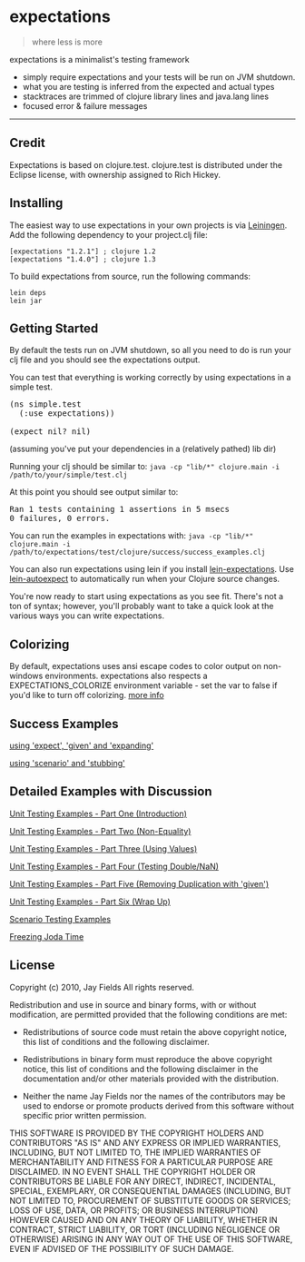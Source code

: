 # expectations

> where less is more

expectations is a minimalist's testing framework

 *  simply require expectations and your tests will be run on JVM shutdown.
 *  what you are testing is inferred from the expected and actual types
 *  stacktraces are trimmed of clojure library lines and java.lang lines
 *  focused error & failure messages

----------

## Credit

Expectations is based on clojure.test. clojure.test is distributed under the Eclipse license, with
ownership assigned to Rich Hickey.

## Installing


The easiest way to use expectations in your own projects is via
[Leiningen](http://github.com/technomancy/leiningen). Add the
following dependency to your project.clj file:

    [expectations "1.2.1"] ; clojure 1.2
    [expectations "1.4.0"] ; clojure 1.3

To build expectations from source, run the following commands:

    lein deps
    lein jar

## Getting Started

By default the tests run on JVM shutdown, so all you need to do is run your clj file and you should see the expectations output. 

You can test that everything is working correctly by using
expectations in a simple test.

<pre>(ns simple.test
  (:use expectations))

(expect nil? nil)</pre>

(assuming you've put your dependencies in a (relatively pathed) lib dir)

Running your clj should be similar to:
`java -cp "lib/*" clojure.main -i /path/to/your/simple/test.clj`

At this point you should see output similar to:

<pre>Ran 1 tests containing 1 assertions in 5 msecs
0 failures, 0 errors.</pre>

You can run the examples in expectations with:
`java -cp "lib/*" clojure.main -i /path/to/expectations/test/clojure/success/success_examples.clj`

You can also run expectations using lein if you install [lein-expectations](https://github.com/gar3thjon3s/lein-expectations).
Use [lein-autoexpect](https://github.com/jakemcc/lein-autoexpect) to automatically
run when your Clojure source changes.

You're now ready to start using expectations as you see fit. There's
not a ton of syntax; however, you'll probably want to take a quick
look at the various ways you can write expectations.

## Colorizing

By default, expectations uses ansi escape codes to color output on non-windows environments. expectations also respects a EXPECTATIONS_COLORIZE environment variable - set the var to false if you'd like to turn off colorizing.
[more info](http://blog.jayfields.com/2012/05/clojure-expectations-colorized.html)

## Success Examples

[using 'expect', 'given' and 'expanding'](http://github.com/jaycfields/expectations/blob/master/test/clojure/success/success_examples.clj)

[using 'scenario' and 'stubbing'](http://github.com/jaycfields/expectations/blob/master/test/clojure/success/scenario_success_examples.clj)

## Detailed Examples with Discussion

[Unit Testing Examples - Part One (Introduction)](http://blog.jayfields.com/2011/11/clojure-expectations-introduction.html)

[Unit Testing Examples - Part Two (Non-Equality)](http://blog.jayfields.com/2011/11/clojure-non-equality-expectations.html)

[Unit Testing Examples - Part Three (Using Values)](http://blog.jayfields.com/2011/11/clojure-expectations-with-values-in.html)

[Unit Testing Examples - Part Four (Testing Double/NaN)](http://blog.jayfields.com/2011/11/clojure-expectations-and-doublenan.html)

[Unit Testing Examples - Part Five (Removing Duplication with 'given')](http://blog.jayfields.com/2011/11/clojure-expectations-removing.html)

[Unit Testing Examples - Part Six (Wrap Up)](http://blog.jayfields.com/2011/11/clojure-expectations-unit-testing-wrap.html)

[Scenario Testing Examples](http://blog.jayfields.com/2011/11/clojure-expectations-scenarios.html)

[Freezing Joda Time](http://blog.jayfields.com/2012/05/clojure-freezing-time-in-expectations.html)

## License

Copyright (c) 2010, Jay Fields
All rights reserved.

Redistribution and use in source and binary forms, with or without modification, are permitted provided that the following conditions are met:

* Redistributions of source code must retain the above copyright notice, this list of conditions and the following disclaimer.

* Redistributions in binary form must reproduce the above copyright notice, this list of conditions and the following disclaimer in the documentation and/or other materials provided with the distribution.

* Neither the name Jay Fields nor the names of the contributors may be used to endorse or promote products derived from this software without specific prior written permission.

THIS SOFTWARE IS PROVIDED BY THE COPYRIGHT HOLDERS AND CONTRIBUTORS "AS IS" AND ANY EXPRESS OR IMPLIED WARRANTIES, INCLUDING, BUT NOT LIMITED TO, THE IMPLIED WARRANTIES OF MERCHANTABILITY AND FITNESS FOR A PARTICULAR PURPOSE ARE DISCLAIMED. IN NO EVENT SHALL THE COPYRIGHT HOLDER OR CONTRIBUTORS BE LIABLE FOR ANY DIRECT, INDIRECT, INCIDENTAL, SPECIAL, EXEMPLARY, OR CONSEQUENTIAL DAMAGES (INCLUDING, BUT NOT LIMITED TO, PROCUREMENT OF SUBSTITUTE GOODS OR SERVICES; LOSS OF USE, DATA, OR PROFITS; OR BUSINESS INTERRUPTION) HOWEVER CAUSED AND ON ANY THEORY OF LIABILITY, WHETHER IN CONTRACT, STRICT LIABILITY, OR TORT (INCLUDING NEGLIGENCE OR OTHERWISE) ARISING IN ANY WAY OUT OF THE USE OF THIS SOFTWARE, EVEN IF ADVISED OF THE POSSIBILITY OF SUCH DAMAGE.
